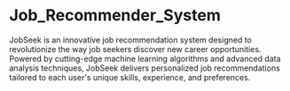 # Job_Recommender_System
JobSeek is an innovative job recommendation system designed to revolutionize the way job seekers discover new career opportunities. Powered by cutting-edge machine learning algorithms and advanced data analysis techniques, JobSeek delivers personalized job recommendations tailored to each user's unique skills, experience, and preferences.
